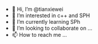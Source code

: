 - 👋 Hi, I’m @tianxiewei
- 👀 I’m interested in c++ and SPH
- 🌱 I’m currently learning SPh
- 💞️ I’m looking to collaborate on ...
- 📫 How to reach me ...

<!---
tianxiewei/tianxiewei is a ✨ special ✨ repository because its `README.md` (this file) appears on your GitHub profile.
You can click the Preview link to take a look at your changes.
--->
